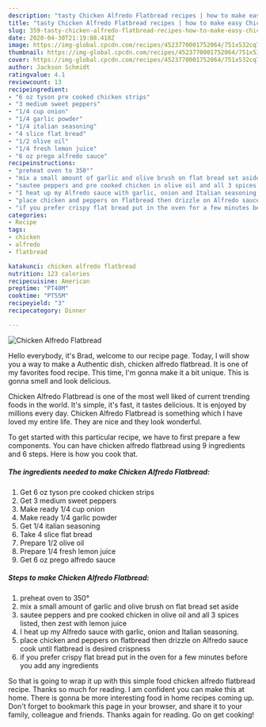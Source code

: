 ```yaml
---
description: "tasty Chicken Alfredo Flatbread recipes | how to make easy Chicken Alfredo Flatbread"
title: "tasty Chicken Alfredo Flatbread recipes | how to make easy Chicken Alfredo Flatbread"
slug: 359-tasty-chicken-alfredo-flatbread-recipes-how-to-make-easy-chicken-alfredo-flatbread
date: 2020-04-30T21:19:08.418Z
image: https://img-global.cpcdn.com/recipes/4523770001752064/751x532cq70/chicken-alfredo-flatbread-recipe-main-photo.jpg
thumbnail: https://img-global.cpcdn.com/recipes/4523770001752064/751x532cq70/chicken-alfredo-flatbread-recipe-main-photo.jpg
cover: https://img-global.cpcdn.com/recipes/4523770001752064/751x532cq70/chicken-alfredo-flatbread-recipe-main-photo.jpg
author: Jackson Schmidt
ratingvalue: 4.1
reviewcount: 13
recipeingredient:
- "6 oz tyson pre cooked chicken strips"
- "3 medium sweet peppers"
- "1/4 cup onion"
- "1/4 garlic powder"
- "1/4 italian seasoning"
- "4 slice flat bread"
- "1/2 olive oil"
- "1/4 fresh lemon juice"
- "6 oz prego alfredo sauce"
recipeinstructions:
- "preheat oven to 350°"
- "mix a small amount of garlic and olive brush on flat bread set aside"
- "sautee peppers and pre cooked chicken in olive oil and all 3 spices listed, then zest with lemon juice"
- "I heat up my Alfredo sauce with garlic, onion and Italian seasoning."
- "place chicken and peppers on flatbread then drizzle on Alfredo sauce cook until flatbread is desired crispness"
- "if you prefer crispy flat bread put in the oven for a few minutes before you add any ingredients"
categories:
- Recipe
tags:
- chicken
- alfredo
- flatbread

katakunci: chicken alfredo flatbread 
nutrition: 123 calories
recipecuisine: American
preptime: "PT40M"
cooktime: "PT55M"
recipeyield: "3"
recipecategory: Dinner

---
```



![Chicken Alfredo Flatbread](https://img-global.cpcdn.com/recipes/4523770001752064/751x532cq70/chicken-alfredo-flatbread-recipe-main-photo.jpg)

Hello everybody, it's Brad, welcome to our recipe page. Today, I will show you a way to make a Authentic dish, chicken alfredo flatbread. It is one of my favorites food recipe. This time, I'm gonna make it a bit unique. This is gonna smell and look delicious.

Chicken Alfredo Flatbread is one of the most well liked of current trending foods in the world. It's simple, it's fast, it tastes delicious. It is enjoyed by millions every day. Chicken Alfredo Flatbread is something which I have loved my entire life. They are nice and they look wonderful.




To get started with this particular recipe, we have to first prepare a few components. You can have chicken alfredo flatbread using 9 ingredients and 6 steps. Here is how you cook that.

<!--inarticleads1-->

##### The ingredients needed to make Chicken Alfredo Flatbread:

1. Get 6 oz tyson pre cooked chicken strips
1. Get 3 medium sweet peppers
1. Make ready 1/4 cup onion
1. Make ready 1/4 garlic powder
1. Get 1/4 italian seasoning
1. Take 4 slice flat bread
1. Prepare 1/2 olive oil
1. Prepare 1/4 fresh lemon juice
1. Get 6 oz prego alfredo sauce




<!--inarticleads2-->

##### Steps to make Chicken Alfredo Flatbread:

1. preheat oven to 350°
1. mix a small amount of garlic and olive brush on flat bread set aside
1. sautee peppers and pre cooked chicken in olive oil and all 3 spices listed, then zest with lemon juice
1. I heat up my Alfredo sauce with garlic, onion and Italian seasoning.
1. place chicken and peppers on flatbread then drizzle on Alfredo sauce cook until flatbread is desired crispness
1. if you prefer crispy flat bread put in the oven for a few minutes before you add any ingredients




So that is going to wrap it up with this simple food chicken alfredo flatbread recipe. Thanks so much for reading. I am confident you can make this at home. There is gonna be more interesting food in home recipes coming up. Don't forget to bookmark this page in your browser, and share it to your family, colleague and friends. Thanks again for reading. Go on get cooking!
